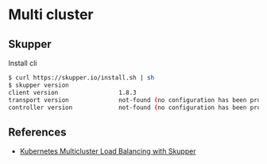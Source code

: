 # Multi cluster

## Skupper

Install cli

```sh
$ curl https://skupper.io/install.sh | sh
$ skupper version
client version                 1.8.3
transport version              not-found (no configuration has been provided)
controller version             not-found (no configuration has been provided)
```

## References

- [Kubernetes Multicluster Load Balancing with Skupper](https://piotrminkowski.com/2023/08/04/kubernetes-multicluster-load-balancing-with-skupper/)
